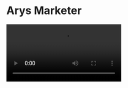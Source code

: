 # Arys Marketer
![Splash Screen](https://github.com/aryansafary/ArysMarketer/blob/master/image-data/sp.mp4)

